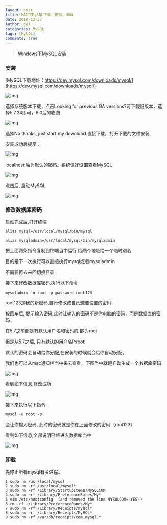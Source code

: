 ```yaml
---
layout: post
title: MAC下MySQL下载、安装、卸载
date: 2018-12-27
Author: gwl
categories: MySQL
tags: [MySQL]
comments: true
---
```


> [Windows下MySQL安装](https://my.oschina.net/gwlCode/blog/3001993)

### 安装

[MySQL下载地址：https://dev.mysql.com/downloads/mysql/](https://dev.mysql.com/downloads/mysql/)

![img](https://github.com/mouos/mouos.github.io/blob/master/images/article_images/2018-12-27-mac-mysql-download-installation-uninstall/2018-12-27-mac-mysql-download-installation-uninstall-01.jpg?raw=true)

选择系统版本下载，点击Looking for previous GA versions?可下载旧版本，选择5.7.24即可，6.0后的收费

![img](https://github.com/mouos/mouos.github.io/blob/master/images/article_images/2018-12-27-mac-mysql-download-installation-uninstall/2018-12-27-mac-mysql-download-installation-uninstall-02.jpg?raw=true)

选择No thanks, just start my download.直接下载，打开下载的文件安装

安装成功后提示：

![img](https://github.com/mouos/mouos.github.io/blob/master/images/article_images/2018-12-27-mac-mysql-download-installation-uninstall/2018-12-27-mac-mysql-download-installation-uninstall-03.jpg?raw=true)

localhost:后为默认的密码。系统偏好设置查看MySQL

![img](https://github.com/mouos/mouos.github.io/blob/master/images/article_images/2018-12-27-mac-mysql-download-installation-uninstall/2018-12-27-mac-mysql-download-installation-uninstall-04.jpg?raw=true)

点击后, 启动MySQL 

![img](https://github.com/mouos/mouos.github.io/blob/master/images/article_images/2018-12-27-mac-mysql-download-installation-uninstall/2018-12-27-mac-mysql-download-installation-uninstall-05.jpg?raw=true)

### 修改数据库密码

启动完成后,打开终端

```
alias mysql=/usr/local/mysql/bin/mysql
```

```
alias mysqladmin=/usr/local/mysql/bin/mysqladmin
```

把上面两条指令复制到终端当中运行,给两个地址给一个临时别名

目的是下一次执行可以直接执行mysql或者mysqladmin

不需要再去来回切换目录

接下来修改数据库密码,执行以下命令

```
mysqladmin -u root -p password root123
```

root123是我的新密码,自行修改成自己想要设置的密码

按回车后, 提示输入密码,此时让输入的密码不是你电脑的密码，而是数据库的密码。

在5.7之前都是有默认用户名和密码的,都为root

但是从5.7之后, 只有默认的用户名P:root

默认的密码会自动给你分配,在安装的时候就会给你自动分配。

我们也可以从mac通知栏当中来去查看，下图当中就是自动生成一个数据库密码

![img](https://github.com/mouos/mouos.github.io/blob/master/images/article_images/2018-12-27-mac-mysql-download-installation-uninstall/2018-12-27-mac-mysql-download-installation-uninstall-06.jpg?raw=true)

看到如下信息,修改成功

![img](https://github.com/mouos/mouos.github.io/blob/master/images/article_images/2018-12-27-mac-mysql-download-installation-uninstall/2018-12-27-mac-mysql-download-installation-uninstall-07.jpg?raw=true)

接下来执行以下指令:

```
mysql -u root -p
```

会让你输入密码, 此时的密码就是你在上面修改的密码（root123）

看到如下信息,全部说明已经进入数据库当中

![img](https://github.com/mouos/mouos.github.io/blob/master/images/article_images/2018-12-27-mac-mysql-download-installation-uninstall/2018-12-27-mac-mysql-download-installation-uninstall-08.jpg?raw=true)


### 卸载

先停止所有mysql有关进程。

```
1 sudo rm /usr/local/mysql
2 sudo rm -rf /usr/local/mysql*
3 sudo rm -rf /Library/StartupItems/MySQLCOM
4 sudo rm -rf /Library/PreferencePanes/My*
5 vim /etc/hostconfig  (and removed the line MYSQLCOM=-YES-)
6 rm -rf ~/Library/PreferencePanes/My*
7 sudo rm -rf /Library/Receipts/mysql*
8 sudo rm -rf /Library/Receipts/MySQL*
9 sudo rm -rf /var/db/receipts/com.mysql.*
```